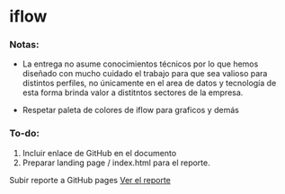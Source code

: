 # iflow
### Notas:

* La entrega no asume conocimientos técnicos por lo que hemos diseñado con mucho cuidado el trabajo para que sea valioso para distintos perfiles, no únicamente en el area de datos y tecnología de esta forma brinda valor a distitntos sectores de la empresa.

* Respetar paleta de colores de iflow para graficos y demás

### To-do:
1. Incluir enlace de GitHub en el documento
2. Preparar landing page / index.html para el reporte.

Subir reporte a GitHub pages
<a href="data_cleaning.html">Ver el reporte</a>
